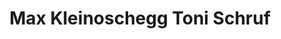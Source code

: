 ---
layout: digitalobject
title: Max Kleinoschegg Toni Schruf
medium: photograph
year: 1904
owner: Franz Josef Böhm
permanent_url: https://www.museum-joanneum.at/blog/wp-content/uploads/2019/07/max-kleinoschegg-toni-schruf-schifahren-251x350.jpg
image: /media/max-kleinoschegg-toni-schruf-schifahren.png
---